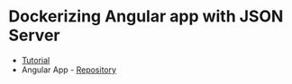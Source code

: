 # Dockerizing Angular app with JSON Server

- [Tutorial]("https://www.youtube.com/watch?v=_63tyWG7wy0&ab_channel=MoonData")
- Angular App - [Repository]("https://github.com/bradtraversy/angular-crash-2021.git")
